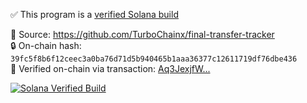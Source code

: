 ✅ This program is a [verified Solana build](https://explorer.solana.com/address/2vAaF2P7QriWd5VJioSoiyBdU1ieU7mQX5qCp3djD61G?cluster=mainnet-beta)

🔗 Source: https://github.com/TurboChainx/final-transfer-tracker  
🔒 On-chain hash: `39fc5f8b6f12ceec3a0ba76d71d5b940465b1aaa36377c12611719df76dbe436`  
📜 Verified on-chain via transaction: [Aq3JexjfW...](https://explorer.solana.com/tx/Aq3JexjfW4PDiJCQc8MeWe5NFwukmMxytvSxfxXHvD9QA4xuBikEmTTCjaqpGV5W7XaQXhUTs5RRKP2hXdxGUGG?cluster=mainnet-beta)

[![Solana Verified Build](https://img.shields.io/badge/Solana%20Verified-Build%20Passed-brightgreen)](https://verify.osec.io/status/2vAaF2P7QriWd5VJioSoiyBdU1ieU7mQX5qCp3djD61G)

